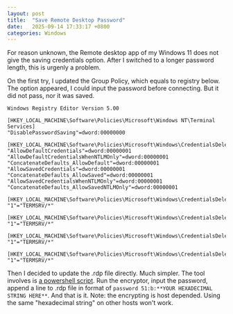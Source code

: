 ```yaml
---
layout: post
title:  "Save Remote Desktop Password"
date:   2025-09-14 17:33:17 +0800
categories: Windows
---
```

For reason unknown, the Remote desktop app of my Windows 11 does not give the saving credentials option. After I switched to a longer password length, this is urgenly a problem.

On the first try, I updated the Group Policy, which equals to registry below. The option appeared, I could input the password before connecting. But it did not pass, nor it was saved.

```
Windows Registry Editor Version 5.00

[HKEY_LOCAL_MACHINE\Software\Policies\Microsoft\Windows NT\Terminal Services]
"DisablePasswordSaving"=dword:00000000

[HKEY_LOCAL_MACHINE\Software\Policies\Microsoft\Windows\CredentialsDelegation]
"AllowDefaultCredentials"=dword:00000001
"AllowDefaultCredentialsWhenNTLMOnly"=dword:00000001
"ConcatenateDefaults_AllowDefault"=dword:00000001
"AllowSavedCredentials"=dword:00000001
"ConcatenateDefaults_AllowSaved"=dword:00000001
"AllowSavedCredentialsWhenNTLMOnly"=dword:00000001
"ConcatenateDefaults_AllowSavedNTLMOnly"=dword:00000001

[HKEY_LOCAL_MACHINE\Software\Policies\Microsoft\Windows\CredentialsDelegation\AllowDefaultCredentials]
"1"="TERMSRV/*"

[HKEY_LOCAL_MACHINE\Software\Policies\Microsoft\Windows\CredentialsDelegation\AllowSavedCredentials]
"1"="TERMSRV/*"

[HKEY_LOCAL_MACHINE\Software\Policies\Microsoft\Windows\CredentialsDelegation\AllowSavedCredentialsWhenNTLMOnly]
"1"="TERMSRV/*"

[HKEY_LOCAL_MACHINE\Software\Policies\Microsoft\Windows\CredentialsDelegation\AllowDefaultCredentialsWhenNTLMOnly]
"1"="TERMSRV/*"
```

Then I decided to update the .rdp file directly. Much simpler. The tool involves is [a powershell script](https://github.com/RedAndBlueEraser/rdp-file-password-encryptor). Run the encryptor, input the password, append a line to .rdp file in format of `password 51:b:**YOUR HEXADECIMAL STRING HERE**`. And that is it. Note: the encrypting is host depended. Using the same "hexadecimal string" on other hosts won't work.